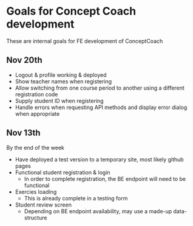 # Goals for Concept Coach development

These are internal goals for FE development of ConceptCoach

## Nov 20th

 * Logout & profile working & deployed
 * Show teacher names when registering
 * Allow switching from one course period to another using a different registration code
 * Supply student ID when registering
 * Handle errors when requesting API methods and display error dialog when appropriate

## Nov 13th

By the end of the week

  * Have deployed a test version to a temporary site, most likely github pages
  * Functional student registration & login
    * In order to complete registration, the BE endpoint will need to be functional
  * Exercies loading
    * This is already complete in a testing form
  * Student review screen
    * Depending on BE endpoint availability, may use a made-up data-structure
